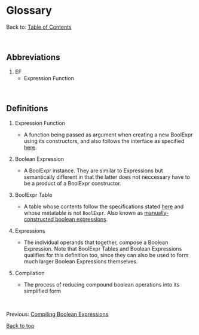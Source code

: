 # Glossary

Back to: [Table of Contents](index.md)

<br/>

## Abbreviations

1. EF
    - Expression Function

<br/>

## Definitions

1. Expression Function
    - A function being passed as argument when creating a new BoolExpr using its constructors, and also follows the interface as specified [here](0_api-reference.md/#interface).

2. Boolean Expression
    - A BoolExpr instance. They are similar to Expressions but semantically different in that the latter does not neccessary have to be a product of a BoolExpr constructor.

3. BoolExpr Table
    - A table whose contents follow the specifications stated [here](0_api-reference.md/#interface) and whose metatable is not ```BoolExpr```. Also known as [manually-constructed boolean expressions](0_api-reference.md/#interface).

4. Expressions
    - The individual operands that together, compose a Boolean Expression. Note that BoolExpr Tables and Boolean Expressions qualifies for this definition too, since they can also be used to form much larger Boolean Expressions themselves.

5. Compilation
    - The process of reducing compound boolean operations into its simplified form

<br/>

Previous: [Compiling Boolean Expressions](5_compiling-expressions.md)

[Back to top](#glossary)
